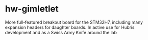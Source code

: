# hw-gimletlet
More full-featured breakout board for the STM32H7, including many expansion headers for daughter boards. In active use for Hubris development and as a Swiss Army Knife around the lab
